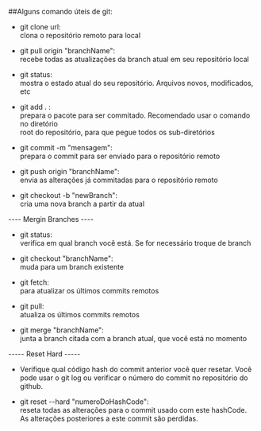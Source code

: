 ##Alguns comando úteis de git:

- git clone url:  
clona o repositório remoto para local  
  
- git pull origin "branchName":  
recebe todas as atualizações da branch atual em seu repositório local  
  
- git status:  
mostra o estado atual do seu repositório. Arquivos novos, modificados, etc  
  
- git add . :  
prepara o pacote para ser commitado. Recomendado usar o comando no diretório  
root do repositório, para que pegue todos os sub-diretórios  
  
- git commit -m "mensagem":  
prepara o commit para ser enviado para o repositório remoto  
  
- git push origin "branchName":  
envia as alterações já commitadas para o repositório remoto  
  
- git checkout -b "newBranch":  
cria uma nova branch a partir da atual  
  
---- Mergin Branches ----  
- git status:  
verifica em qual branch você está. Se for necessário troque de branch  
  
- git checkout "branchName":  
muda para um branch existente  
  
- git fetch:  
para atualizar os últimos commits remotos  
  
- git pull:  
atualiza os últimos commits remotos  
  
- git merge "branchName":  
junta a branch citada com a branch atual, que você está no momento  
  
----- Reset Hard -----  
- Verifique qual código hash do commit anterior você quer resetar. Você  
pode usar o git log ou verificar o número do commit no repositório do  
github.  
  
- git reset --hard "numeroDoHashCode":  
reseta todas as alterações para o commit usado com este hashCode.  
As alterações posteriores a este commit são perdidas.
